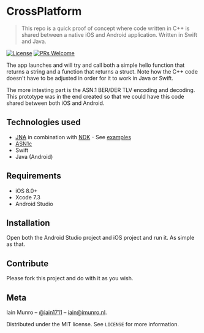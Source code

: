 # CrossPlatform
> This repo is a quick proof of concept where code written in C++ is shared between a native iOS and Android application. Written in Swift and Java.

[![License][license-image]][license-url]
[![PRs Welcome](https://img.shields.io/badge/PRs-welcome-brightgreen.svg?style=flat-square)](http://makeapullrequest.com)

The app launches and will try and call both a simple hello function that returns a string and a function that returns a struct. Note how the C++ code doesn't have to be adjusted in order for it to work in Java or Swift.

The more intesting part is the ASN.1 BER/DER TLV encoding and decoding. This prototype was in the end created so that we could have this code shared between both iOS and Android.

## Technologies used

- [JNA](https://github.com/java-native-access/jna) in combination with [NDK](https://developer.android.com/ndk/index.html) - See [examples](https://www.eshayne.com/jnaex/index.html)
- [ASN1c](https://github.com/vlm/asn1c)
- Swift
- Java (Android)

## Requirements

- iOS 8.0+
- Xcode 7.3
- Android Studio

## Installation
Open both the Android Studio project and iOS project and run it. As simple as that.

## Contribute

Please fork this project and do with it as you wish.

## Meta

Iain Munro – [@iain1711](https://twitter.com/iain1711) – iain@imunro.nl.

Distributed under the MIT license. See ``LICENSE`` for more information.

[license-image]: https://img.shields.io/badge/License-MIT-blue.svg
[license-url]: LICENSE